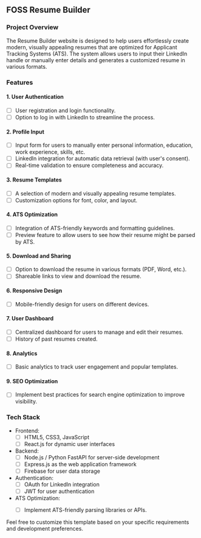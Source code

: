 ## FOSS Resume Builder

### Project Overview

The Resume Builder website is designed to help users effortlessly create modern, visually appealing resumes that are optimized for Applicant Tracking Systems (ATS). The system allows users to input their LinkedIn handle or manually enter details and generates a customized resume in various formats.

### Features

#### 1. User Authentication

- [ ] User registration and login functionality.
- [ ] Option to log in with LinkedIn to streamline the process.

#### 2. Profile Input

- [ ] Input form for users to manually enter personal information, education, work experience, skills, etc.
- [ ] LinkedIn integration for automatic data retrieval (with user's consent).
- [ ] Real-time validation to ensure completeness and accuracy.

#### 3. Resume Templates

- [ ] A selection of modern and visually appealing resume templates.
- [ ] Customization options for font, color, and layout.

#### 4. ATS Optimization

- [ ] Integration of ATS-friendly keywords and formatting guidelines.
- [ ] Preview feature to allow users to see how their resume might be parsed by ATS.

#### 5. Download and Sharing

- [ ] Option to download the resume in various formats (PDF, Word, etc.).
- [ ] Shareable links to view and download the resume.

#### 6. Responsive Design

- [ ] Mobile-friendly design for users on different devices.

#### 7. User Dashboard

- [ ] Centralized dashboard for users to manage and edit their resumes.
- [ ] History of past resumes created.

#### 8. Analytics

- [ ] Basic analytics to track user engagement and popular templates.

#### 9. SEO Optimization

- [ ] Implement best practices for search engine optimization to improve visibility.

### Tech Stack

- Frontend:
  - [ ] HTML5, CSS3, JavaScript
  - [ ] React.js for dynamic user interfaces

- Backend:
  - [ ] Node.js / Python FastAPI for server-side development
  - [ ] Express.js as the web application framework
  - [ ] Firebase for user data storage

- Authentication:
  - [ ] OAuth for LinkedIn integration
  - [ ] JWT for user authentication

- ATS Optimization:
  - [ ] Implement ATS-friendly parsing libraries or APIs.


Feel free to customize this template based on your specific requirements and development preferences.
